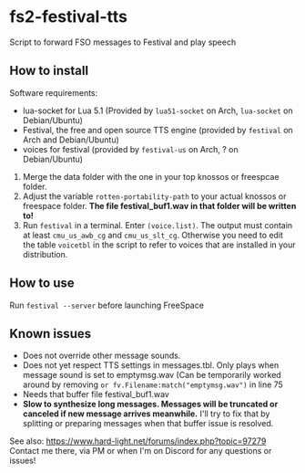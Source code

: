 # fs2-festival-tts
Script to forward FSO messages to Festival and play speech

## How to install
Software requirements:
- lua-socket for Lua 5.1 (Provided by `lua51-socket` on Arch, `lua-socket` on Debian/Ubuntu)
- Festival, the free and open source TTS engine (provided by `festival` on Arch and Debian/Ubuntu)
- voices for festival (provided by `festival-us` on Arch, ? on Debian/Ubuntu)

1. Merge the data folder with the one in your top knossos or freespcae folder.
2. Adjust the variable `rotten-portability-path` to your actual knossos or freespace folder.
   **The file festival_buf1.wav in that folder will be written to!**
3. Run `festival` in a terminal. Enter `(voice.list)`. The output must contain
   at least `cmu_us_awb_cg` and `cmu_us_slt_cg`.
   Otherwise you need to edit the table `voicetbl` in the script to refer to voices
   that are installed in your distribution.
   
## How to use
Run `festival --server` before launching FreeSpace

## Known issues
- Does not override other message sounds.
- Does not yet respect TTS settings in messages.tbl. Only plays when message sound is set to emptymsg.wav
  (Can be temporarily worked around by removing `or fv.Filename:match("emptymsg.wav")` in line 75
- Needs that buffer file festival_buf1.wav
- __Slow to synthesize long messages. Messages will be truncated or canceled if new message arrives meanwhile.__
  I'll try to fix that by splitting or preparing messages when that buffer issue is resolved.

See also: https://www.hard-light.net/forums/index.php?topic=97279
Contact me there, via PM or when I'm on Discord for any questions or issues!
